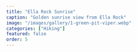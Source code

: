 ```yaml
---
title: "Ella Rock Sunrise"
caption: "Golden sunrise view from Ella Rock"
image: "/images/gallery/1-green-pit-viper.webp"
categories: ["Hiking"]
featured: false
order: 5
---
```

